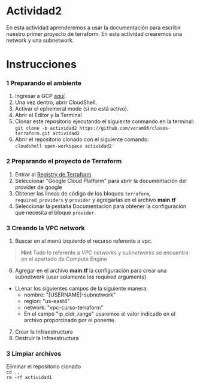 # Actividad2
En esta actividad aprenderemos a usar la documentación para escribir nuestro
primer proyecto de terraform.
En esta actividad crearemos una network y una subnetwork.

# Instrucciones
### 1 Preparando el ambiente
1. Ingresar a GCP [aquí](https://console.cloud.google.com/welcome?project=crp-dev-cloudsrv-test&supportedpurview=project).
2. Una vez dentro, abrir CloudShell.
3. Activar el ephemeral mode (si no está activo).
4. Abrir el Editor y la Terminal
5. Clonar este repositorio ejecutando el siguiente conmando en la terminal: <br/>
`git clone -b actividad2 https://github.com/veram96/clases-terraform.git actividad2`<br/>
6. Abrir el repositorio clonado con el siguiente comando:<br/>
`cloudshell open-workspace actividad2`<br/>

### 2 Preparando el proyecto de Terraform
1. Entrar al [Registry de Terraform](https://registry.terraform.io/browse/providers)
2. Seleccionar "Google Cloud Platform" para abrir la documentación del provider de google
3. Obtener las lineas de código de los bloques `terraform`, `required_providers` y `provider`
y agregarlas en el archivo **main.tf**
4. Seleccionar la pestaña Documentacion para obtener la configuración que necesita el bloque `provider`.

### 3 Creando la VPC network
1. Buscar en el menú izquierdo el recurso referente a vpc.
> **Hint**
> Todo lo referente a *VPC networks* y *subnetworks* se encuentra en el apartado de Compute Engine
6. Agregar en el archivo **main.tf** la configuración para crear una subnetwork (usar solamente los required arguments)
  - LLenar los siguientes campos de la siguiente manera:
    - nombre: "[USERNAME]-subnetwork"
    - region: "us-east4"
    - network: "vpc-curso-terraform"
    - En el campo "ip_cidr_range" usaremos el valor indicado en el archivo proporcinado por el ponente.
7. Crear la Infraestructura
8. Destruir la Infraestructura

### 3 Limpiar archivos
Eliminar el repositorio clonado<br/>
`cd ..`<br/>
`rm -rf actividad1`